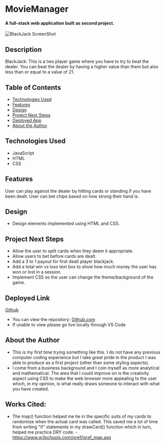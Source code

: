 # MovieManager

#### A full-stack web application built as second project.
<img src="cards/blackJack READ.me page.png" alt="BlackJack ScreenShot"/>

## Description
BlackJack: This is a two player game where you have to try to beat the dealer. You can beat the dealer by having a higher value than them but also less than or equal to a value of 21.

## Table of Contents
* [Technologies Used](#technologiesused)
* [Features](#features)
* [Design](#design)
* [Project Next Steps](#nextsteps)
* [Deployed App](#deployment)
* [About the Author](#author)

## <a name="technologiesused"></a>Technologies Used
* JavaScript
* HTML
* CSS


## Features
User can play against the dealer by hitting cards or standing if you have been dealt.
User can bet chips based on how strong their hand is. 

## <a name="design"></a>Design
* Design elements implemented using HTML and CSS. 


## <a name="nextsteps"></a>Project Next Steps
* Allow the user to split cards when they deem it appropriate.
* Allow users to bet before cards are dealt.
* Add a 3 to 1 payout for first dealt player blackjack. 
* Add a total win vs loss text box to show how much money the user has won or lost in a session. 
* Implement CSS so the user can change the theme/background of the game.

## <a name="deployment"></a>Deployed Link
[Github](https://jafbath.github.io/blackjack/)

* You can view the repository:
[Github.com](https://github.com/jafbath/blackjack)
* If unable to view please go live locally through VS Code

## <a name="author"></a>About the Author
* This is my first time trying something like this. I do not have any previous computer coding experience but I take great pride in the product I was able to produce as a first project (other than some styling aspects). 
* I come from a business background and I coin myself as more analytical and mathematical. The area that I could improve on is the creativity aspect using CSS to make the web browser more appealing to the user which, in my opinion, is what really draws someone to interact with what you have created. 
    
## Works Cited:
* The map() function helped me tie in the specific suits of my cards to randomize when the actual card was called. This saved me a lot of time from writing "if" statements in my drawCard() function which in turn, helped me practice DRY code.
-https://www.w3schools.com/jsref/jsref_map.asp